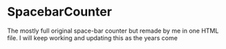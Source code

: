# SpacebarCounter
The mostly full original space-bar counter but remade by me in one HTML file. I will keep working and updating this as the years come
